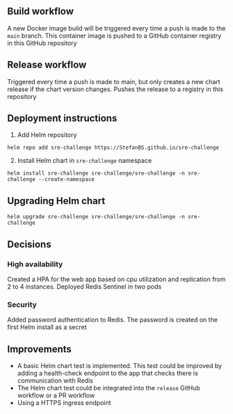 ## Build workflow
A new Docker image build will be triggered every time a push is made to the `main` branch. This container image is pushed to a GitHub container registry in this GitHub repository

## Release workflow
Triggered every time a push is made to main, but only creates a new chart release if the chart version changes. Pushes the release to a registry in this repository

## Deployment instructions
1. Add Helm repository

```helm repo add sre-challenge https://StefanBS.github.io/sre-challenge```

2. Install Helm chart in `sre-challenge` namespace

```helm install sre-challenge sre-challenge/sre-challenge -n sre-challenge --create-namespace```

## Upgrading Helm chart
```helm upgrade sre-challenge sre-challenge/sre-challenge -n sre-challenge```

## Decisions
### High availability
Created a HPA for the web app based on cpu utilization and replication from 2 to 4 instances. Deployed Redis Sentinel in two pods

### Security
Added password authentication to Redis. The password is created on the first Helm install as a secret

## Improvements
- A basic Helm chart test is implemented. This test could be improved by adding a health-check endpoint to the app that checks there is communication with Redis
- The Helm chart test could be integrated into the `release` GitHub workflow or a PR workflow
- Using a HTTPS ingress endpoint
